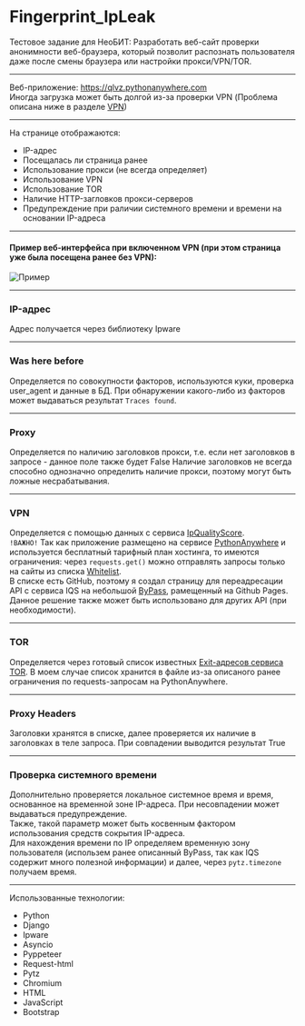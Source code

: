 # Fingerprint_IpLeak

Тестовое задание для НеоБИТ:
Разработать веб-сайт проверки анонимности веб-браузера, который позволит распознать пользователя даже после смены браузера или настройки прокси/VPN/TOR.

___
Веб-приложение: https://qlvz.pythonanywhere.com  
Иногда загрузка может быть долгой из-за проверки VPN (Проблема описана ниже в разделе [VPN](#VPN))
___

На странице отображаются:
- IP-адрес
- Посещалась ли страница ранее
- Использование прокси (не всегда определяет)
- Использование VPN
- Использование TOR
- Наличие HTTP-загловков прокси-серверов
- Предупреждение при раличии системного времени и времени на основании IP-адреса
___
#### Пример веб-интерфейса при включенном VPN (при этом страница уже была посещена ранее без VPN):
![Пример](https://github.com/QlaVs/Fingerprint_IpLeak/blob/master/images/Example.jpg "Пример")
___
### IP-адрес
Адрес получается через библиотеку Ipware
___
### Was here before
Определяется по совокупности факторов, используются куки, проверка user_agent и данные в БД. При обнаружении какого-либо из факторов может выдаваться
результат ```Traces found```.
___
### Proxy
Определяется по наличию заголовков прокси, т.е. если нет заголовков в запросе - данное поле также будет False
Наличие заголовков не всегда способно однозначно определить наличие прокси, поэтому могут быть ложные несрабатывания.
___
### VPN
Определяется с помощью данных с сервиса [IpQualityScore](https://www.ipqualityscore.com/).  
```!ВАЖНО!``` Так как приложение размещено на сервисе [PythonAnywhere](www.pythonanywhere.com) и используется бесплатный тарифный план хостинга,
то имеются ограничения: через ```requests.get()``` можно отправлять запросы только на сайты из списка 
[Whitelist](https://www.pythonanywhere.com/whitelist/).  
В списке есть GitHub, поэтому я создал страницу для переадресации API с сервиса IQS на небольшой
[ByPass](https://github.com/QlaVs/QlaVs.github.io/tree/master/ipredir), рамещенный на Github Pages.  
Данное решение также может быть использовано для других API (при необходимости).
___
### TOR
Определяется через готовый список известных [Exit-адресов сервиса TOR](https://check.torproject.org/exit-addresses). В моем случае список хранится в файле из-за
описаного ранее ограничения по requests-запросам на PythonAnywhere.
___
### Proxy Headers
Заголовки хранятся в списке, далее проверяется их наличие в заголовках в теле запроса. При совпадении выводится результат True
___
### Проверка системного времени
Дополнительно проверяется локальное системное время и время, основанное на временной зоне IP-адреса. При несовпадении может выдаваться предупреждение.  
Также, такой параметр может быть косвенным фактором использования средств сокрытия IP-адреса.  
Для нахождения времени по IP определяем временную зону пользователя (использем ранее описанный ByPass, так как IQS содержит много полезной информации)
и далее, через ```pytz.timezone``` получаем время.
___
Использованные технологии:
- Python
- Django
- Ipware
- Asyncio
- Pyppeteer
- Request-html
- Pytz
- Chromium
- HTML
- JavaScript
- Bootstrap
